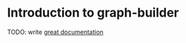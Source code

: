 # Introduction to graph-builder

TODO: write [great documentation](http://jacobian.org/writing/what-to-write/)
